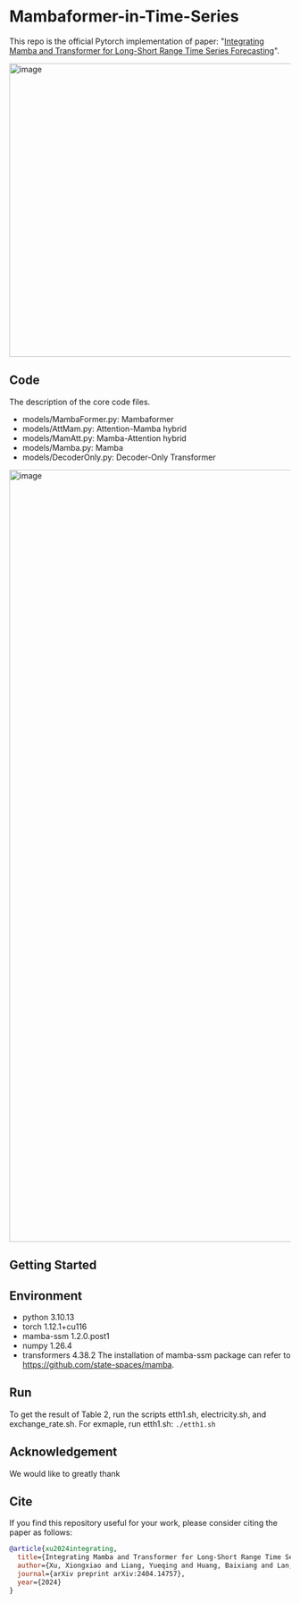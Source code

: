 # Mambaformer-in-Time-Series
This repo is the official Pytorch implementation of paper: "[Integrating Mamba and Transformer for Long-Short Range Time Series Forecasting](https://arxiv.org/pdf/2404.14757)".

<img width="525" alt="image" src="https://github.com/XiongxiaoXu/Mambaformer-in-Time-Series/assets/34889516/bb84159b-4a49-41f4-9ae3-e16606b9d742">

## Code
The description of the core code files.
* models/MambaFormer.py: Mambaformer
* models/AttMam.py: Attention-Mamba hybrid
* models/MamAtt.py: Mamba-Attention hybrid
* models/Mamba.py: Mamba
* models/DecoderOnly.py: Decoder-Only Transformer
<img width="1381" alt="image" src="https://github.com/XiongxiaoXu/Mambaformer-in-Time-Series/assets/34889516/c0cc756c-f1b5-4a88-9c52-e1c10dcd97db">

## Getting Started
## Environment
* python            3.10.13
* torch             1.12.1+cu116
* mamba-ssm         1.2.0.post1
* numpy             1.26.4
* transformers      4.38.2
The installation of mamba-ssm package can refer to https://github.com/state-spaces/mamba. 

## Run
To get the result of Table 2, run the scripts etth1.sh, electricity.sh, and exchange_rate.sh. For exmaple, run etth1.sh:
`./etth1.sh`

## Acknowledgement
We would like to greatly thank 

## Cite
If you find this repository useful for your work, please consider citing the paper as follows:

```bibtex
@article{xu2024integrating,
  title={Integrating Mamba and Transformer for Long-Short Range Time Series Forecasting},
  author={Xu, Xiongxiao and Liang, Yueqing and Huang, Baixiang and Lan, Zhiling and Shu, Kai},
  journal={arXiv preprint arXiv:2404.14757},
  year={2024}
}
```
